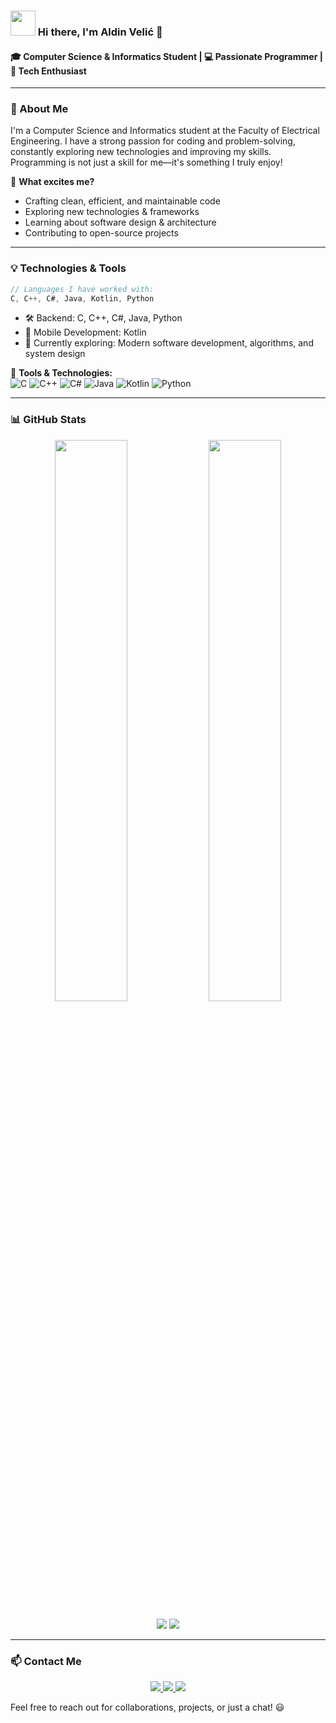 ### <img src="https://raw.githubusercontent.com/Velicaldin/Velicaldin/main/wave.gif" width="40px"> Hi there, I'm Aldin Velić 👋

#### 🎓 Computer Science & Informatics Student | 💻 Passionate Programmer | 🚀 Tech Enthusiast

---

### 🔹 About Me
I'm a Computer Science and Informatics student at the Faculty of Electrical Engineering. I have a strong passion for coding and problem-solving, constantly exploring new technologies and improving my skills. Programming is not just a skill for me—it's something I truly enjoy! 

🌟 **What excites me?**
- Crafting clean, efficient, and maintainable code
- Exploring new technologies & frameworks
- Learning about software design & architecture
- Contributing to open-source projects

---

### 💡 Technologies & Tools

```c
// Languages I have worked with:
C, C++, C#, Java, Kotlin, Python
```

- 🛠️ Backend: C, C++, C#, Java, Python  
- 📱 Mobile Development: Kotlin  
- 🎯 Currently exploring: Modern software development, algorithms, and system design  

🔧 **Tools & Technologies:**  
![C](https://img.shields.io/badge/-C-00599C?style=flat&logo=c&logoColor=white)
![C++](https://img.shields.io/badge/-C++-00599C?style=flat&logo=c%2B%2B&logoColor=white)
![C#](https://img.shields.io/badge/-C%23-239120?style=flat&logo=c-sharp&logoColor=white)
![Java](https://img.shields.io/badge/-Java-007396?style=flat&logo=java&logoColor=white)
![Kotlin](https://img.shields.io/badge/-Kotlin-0095D5?style=flat&logo=kotlin&logoColor=white)
![Python](https://img.shields.io/badge/-Python-3776AB?style=flat&logo=python&logoColor=white)

---

### 📊 GitHub Stats

<p align="center">
  <img src="https://github-readme-stats.vercel.app/api?username=avelic5&show_icons=true&theme=radical" width="48%" />
  <img src="https://github-readme-streak-stats.herokuapp.com/?user=avelic5&theme=radical" width="48%" />
</p>

<p align="center">
  <img src="https://github-profile-summary-cards.vercel.app/api/cards/repos-per-language?username=Velicaldin&theme=radical" />
  <img src="https://github-profile-summary-cards.vercel.app/api/cards/most-commit-language?username=Velicaldin&theme=radical" />
</p>

---

### 📫 Contact Me
<p align="center">
  <a href="mailto:velicaldin252@gmail.com">
    <img src="https://img.shields.io/badge/Gmail-D14836?style=for-the-badge&logo=gmail&logoColor=white" />
  </a>
  <a href="https://www.instagram.com/aldin43/">
    <img src="https://img.shields.io/badge/Instagram-E4405F?style=for-the-badge&logo=instagram&logoColor=white" />
  </a>
  <a href="https://www.facebook.com/aldin.velic.2004">
    <img src="https://img.shields.io/badge/Facebook-1877F2?style=for-the-badge&logo=facebook&logoColor=white" />
  </a>
</p>

Feel free to reach out for collaborations, projects, or just a chat! 😃
